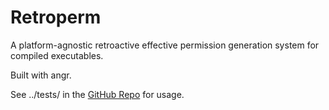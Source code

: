 # Retroperm

A platform-agnostic retroactive effective permission generation system for compiled executables.

Built with angr.

See ../tests/ in the [GitHub Repo](https://github.com/SpiritSeal/retroperm) for usage.